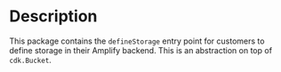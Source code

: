 # Description

This package contains the `defineStorage` entry point for customers to define storage in their Amplify backend.
This is an abstraction on top of `cdk.Bucket`.
